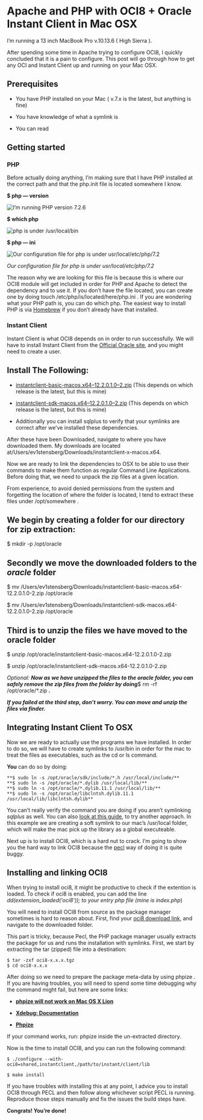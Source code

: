 # Apache and PHP with OCI8 + Oracle Instant Client in Mac OSX

I’m running a 13 inch MacBook Pro v.10.13.6 ( High Sierra ).

After spending some time in Apache trying to configure OCI8, I quickly concluded that it is a pain to configure. This post will go through how to get any OCI and Instant Client up and running on your Mac OSX.

## Prerequisites

* You have PHP installed on your Mac ( v.7.x is the latest, but anything is fine)

* You have knowledge of what a symlink is

* You can read

## Getting started

### PHP

Before actually doing anything, I’m making sure that I have PHP installed at the correct path and that the php.init file is located somewhere I know.

**$ php — version**

![I’m running PHP version 7.2.6](https://cdn-images-1.medium.com/max/2264/1*-VmSi3xw76x5JV0gU3XEPg.png)


**$ which php**

![php is under /usr/local/bin](https://cdn-images-1.medium.com/max/2292/1*9X46VCTDGtYMnIIEqNBnyA.png)


**$ php — ini**

![Our configuration file for php is under usr/local/etc/php/7.2](https://cdn-images-1.medium.com/max/2424/1*LInDicJKTJPH3kJ9efruGQ.png)

*Our configuration file for php is under usr/local/etc/php/7.2*

The reason why we are looking for this file is because this is where our OCI8 module will get included in order for PHP and Apache to detect the dependency and to use it. If you don’t have the file located, you can create one by doing touch /etc/php/is/located/here/php.ini . If you are wondering what your PHP path is, you can do which php. The easiest way to install PHP is via [Homebrew](https://brew.sh) if you don’t already have that installed.

### Instant Client

Instant Client is what OCI8 depends on in order to run successfully. We will have to install Instant Client from the [Official Oracle site](https://www.oracle.com/technetwork/topics/intel-macsoft-096467.html), and you might need to create a user.

## Install The Following:

* [instantclient-basic-macos.x64–12.2.0.1.0–2.zip](https://www.oracle.com/technetwork/topics/intel-macsoft-096467.html) (This depends on which release is the latest, but this is mine)

* [instantclient-sdk-macos.x64–12.2.0.1.0–2.zip](https://www.oracle.com/technetwork/topics/intel-macsoft-096467.html) (This depends on which release is the latest, but this is mine)

* Additionally you can install sqlplus to verify that your symlinks are correct after we’ve installed these dependencies.

After these have been Downloaded, navigate to where you have downloaded them. My downloads are located at/Users/ev1stensberg/Downloads/instantclient-x-macos.x64.

Now we are ready to link the dependencies to OSX to be able to use their commands to make them function as regular Command Line Applications. Before doing that, we need to unpack the zip files at a given location.

From experience, to avoid denied permissions from the system and forgetting the location of where the folder is located, I tend to extract these files under /opt/somewhere .

## We begin by creating a folder for our directory for zip extraction:

$ mkdir -p /opt/oracle

## Secondly we move the downloaded folders to the *oracle* folder

$ mv /Users/ev1stensberg/Downloads/instantclient-basic-macos.x64-12.2.0.1.0-2.zip /opt/oracle

$ mv /Users/ev1stensberg/Downloads/instantclient-sdk-macos.x64-12.2.0.1.0-2.zip /opt/oracle

## Third is to unzip the files we have moved to the oracle folder

$ unzip /opt/oracle/instantclient-basic-macos.x64-12.2.0.1.0-2.zip

$ unzip /opt/oracle/instantclient-sdk-macos.x64-12.2.0.1.0-2.zip

*Optional: **Now as we have unzipped the files to the oracle folder, you can safely remove the zip files from the folder by doing***$ rm -rf /opt/oracle/*.zip ***.***

***If you failed at the third step, don’t worry. You can move and unzip the files via ***finder***.***

## Integrating Instant Client To OSX

Now we are ready to actually use the programs we have installed. In order to do so, we will have to create symlinks to /usr/bin in order for the mac to treat the files as executables, such as the cd or ls command.

**You** can do so by doing:

    **$ sudo ln -s /opt/oracle/sdk/include/*.h /usr/local/include/**
    **$ sudo ln -s /opt/oracle/*.dylib /usr/local/lib/**
    **$ sudo ln -s /opt/oracle/*.dylib.11.1 /usr/local/lib/**
    **$ sudo ln -s /opt/oracle/libclntsh.dylib.11.1 /usr/local/lib/libclntsh.dylib**

You can’t really verify the command you are doing if you aren’t symlinking *sqlplus* as well. You can also [look at this guide](https://gist.github.com/krisanalfa/09b765bb95012cd36fbd#preparation), to try another approach. In this example we are creating a soft symlink to our mac’s /usr/local folder, which will make the mac pick up the library as a global executeable.

Next up is to install OCI8, which is a hard nut to crack. I’m going to show you the hard way to link OCI8 because the [pecl](https://gist.github.com/krisanalfa/09b765bb95012cd36fbd#install-extension-with-pecl) way of doing it is quite buggy.

## Installing and linking OCI8

When trying to install oci8, it might be productive to check if the extention is loaded. To check if oci8 is enabled, you can add the line *dd(extension_loaded(‘oci8’)); *to your entry php file (mine is* index.php*)

You will need to install OCI8 from source as the package manager sometimes is hard to reason about. First, find your [oci8 download link](https://pecl.php.net/package/oci8), and navigate to the downloaded folder.

This part is tricky, because Pecl, the PHP package manager usually extracts the package for us and runs the installation with symlinks. First, we start by extracting the tar (zipped) file into a destination:

    $ tar -zxf oci8-x.x.x.tgz
    $ cd oci8-x.x.x

After doing so we need to prepare the package meta-data by using phpize . If you are having troubles, you will need to spend some time debugging why the command might fail, but here are some links:

- [**phpize will not work on Mac OS X Lion**](https://stackoverflow.com/questions/8430977/phpize-wont-work-on-mac-os-x-lion)

- [**Xdebug: Documentation**](https://xdebug.org/docs/install)

- [**Phpize**](http://php.net/manual/en/install.pecl.phpize.php)

If your command works, run: phpize inside the un-extracted directory.

Now is the time to install OCI8, and you can run the following command:

    $ ./configure --with-oci8=shared,instantclient,/path/to/instant/client/lib

    $ make install

If you have troubles with installing this at any point, I advice you to install OCI8 through PECL and then follow along whichever script PECL is running. Reproduce those steps manually and fix the issues the build steps have.

**Congrats! You’re done!**
